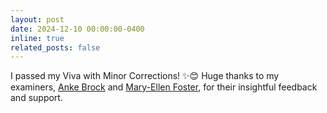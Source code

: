 ```yaml
---
layout: post
date: 2024-12-10 00:00:00-0400
inline: true
related_posts: false
---
```


I passed my Viva with Minor Corrections! ✨😊 Huge thanks to my examiners, <a href="https://people.bordeaux.inria.fr/abrock/">Anke Brock</a>  and <a href="https://www.maryellenfoster.uk">Mary-Ellen Foster</a>, for their insightful feedback and support.
